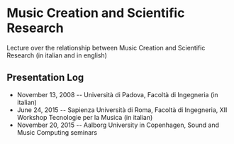 # Music Creation and Scientific Research

Lecture over the relationship between Music Creation and Scientific Research (in italian and in english)

## Presentation Log

* November 13, 2008 -- Università di Padova, Facoltà di Ingegneria (in italian)
* June 24, 2015 -- Sapienza Università di Roma, Facoltà di Ingegneria, XII Workshop Tecnologie per la Musica (in italian)
* November 20, 2015 -- Aalborg University in Copenhagen, Sound and Music Computing seminars
